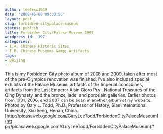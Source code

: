 ```yaml
---
author: leefoxx1949
date: '2008-06-08 09:33:56'
layout: post
slug: forbidden-citypalace-museum
status: publish
title: Forbidden City/Palace Museum 2008
wordpress_id: '197'
categories:
- I.A. Chinese Historic Sites
- I.B. Chinese Museums &amp; Artifacts
tags:
- Beijing
---
```


This is my Forbidden City photo album of 2008 and 2009, taken after most of
the pre-Olympics renovation was finished. I've also included special exhibits
of the Palace Museum: artifacts of the Imperial concubines, artifacts from the
Last Emperor Aisin Gioro Puyi, National Treasures of the Qing Dynasty, and the
bronze, jade, and porcelain galleries. Earlier photos from 1991, 2006, and
2007 can be seen in another album at my website. Photos by Gary L. Todd,
Ph.D., Professor of History, Sias International University, Xinzheng, Henan,
China. [http://picasaweb.google.com/GaryLeeTodd/ForbiddenCityPalaceMuseum](htt
p://picasaweb.google.com/GaryLeeTodd/ForbiddenCityPalaceMuseum)#

